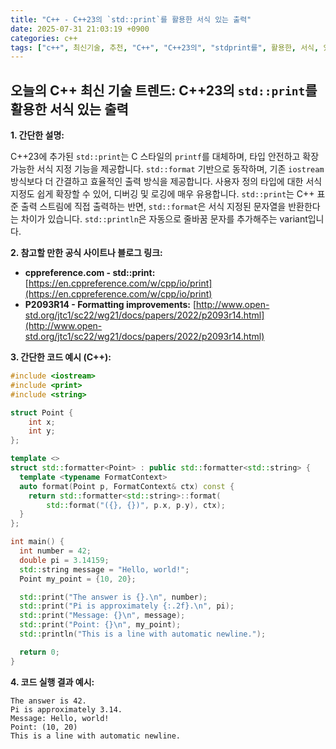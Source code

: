 ```yaml
---
title: "C++ - C++23의 `std::print`를 활용한 서식 있는 출력"
date: 2025-07-31 21:03:19 +0900
categories: c++
tags: ["c++", 최신기술, 추천, "C++", "C++23의", "stdprint를", 활용한, 서식, 있는, 출력]
---
```


## 오늘의 C++ 최신 기술 트렌드: **C++23의 `std::print`를 활용한 서식 있는 출력**

**1. 간단한 설명:**

C++23에 추가된 `std::print`는 C 스타일의 `printf`를 대체하며, 타입 안전하고 확장 가능한 서식 지정 기능을 제공합니다.  `std::format` 기반으로 동작하며, 기존 `iostream` 방식보다 더 간결하고 효율적인 출력 방식을 제공합니다.  사용자 정의 타입에 대한 서식 지정도 쉽게 확장할 수 있어, 디버깅 및 로깅에 매우 유용합니다. `std::print`는 C++ 표준 출력 스트림에 직접 출력하는 반면, `std::format`은 서식 지정된 문자열을 반환한다는 차이가 있습니다. `std::println`은 자동으로 줄바꿈 문자를 추가해주는 variant입니다.

**2. 참고할 만한 공식 사이트나 블로그 링크:**

*   **cppreference.com - std::print:** [https://en.cppreference.com/w/cpp/io/print](https://en.cppreference.com/w/cpp/io/print)
*   **P2093R14 - Formatting improvements:** [http://www.open-std.org/jtc1/sc22/wg21/docs/papers/2022/p2093r14.html](http://www.open-std.org/jtc1/sc22/wg21/docs/papers/2022/p2093r14.html)

**3. 간단한 코드 예시 (C++):**

```cpp
#include <iostream>
#include <print>
#include <string>

struct Point {
    int x;
    int y;
};

template <>
struct std::formatter<Point> : public std::formatter<std::string> {
  template <typename FormatContext>
  auto format(Point p, FormatContext& ctx) const {
    return std::formatter<std::string>::format(
        std::format("({}, {})", p.x, p.y), ctx);
  }
};

int main() {
  int number = 42;
  double pi = 3.14159;
  std::string message = "Hello, world!";
  Point my_point = {10, 20};

  std::print("The answer is {}.\n", number);
  std::print("Pi is approximately {:.2f}.\n", pi);
  std::print("Message: {}\n", message);
  std::print("Point: {}\n", my_point);
  std::println("This is a line with automatic newline.");

  return 0;
}
```

**4. 코드 실행 결과 예시:**

```
The answer is 42.
Pi is approximately 3.14.
Message: Hello, world!
Point: (10, 20)
This is a line with automatic newline.
```

